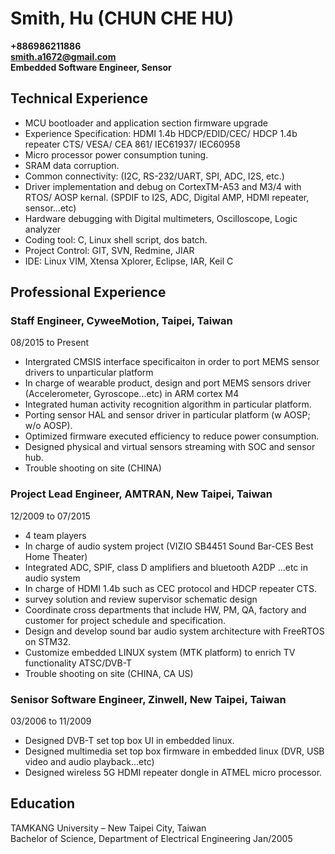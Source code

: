 #
# Smith, Hu (CHUN CHE HU)
**+886986211886**
<br> **smith.a1672@gmail.com**
<br> **Embedded Software Engineer, Sensor**

## Technical Experience
+ MCU bootloader and application section firmware upgrade
+ Experience Specification: HDMI 1.4b HDCP/EDID/CEC/ HDCP 1.4b repeater CTS/ VESA/ CEA 861/ IEC61937/ IEC60958
+ Micro processor power consumption tuning.
+ SRAM data corruption.
+ Common connectivity: (I2C, RS-232/UART, SPI, ADC, I2S, etc.)
+ Driver implementation and debug on CortexTM-A53 and M3/4 with RTOS/ AOSP kernal. (SPDIF to I2S, ADC, Digital AMP, HDMI repeater, sensor…etc)
+ Hardware debugging with Digital multimeters, Oscilloscope, Logic analyzer
+ Coding tool: C, Linux shell script, dos batch.
+ Project Control: GIT, SVN, Redmine, JIAR
+ IDE: Linux VIM, Xtensa Xplorer, Eclipse, IAR, Keil C

## Professional Experience
### Staff Engineer, CyweeMotion, Taipei, Taiwan
  08/2015 to Present
+ Intergrated CMSIS interface specificaiton in order to port MEMS sensor drivers to unparticular
platform
+ In charge of wearable product, design and port MEMS sensors driver (Accelerometer, Gyroscope...etc) in ARM cortex M4
+ Integrated human activity recognition algorithm in particular platform.
+ Porting sensor HAL and sensor driver in particular platform (w AOSP; w/o AOSP).
+ Optimized firmware executed efficiency to reduce power consumption.
+ Designed physical and virtual sensors streaming with SOC and sensor hub.
+ Trouble shooting on site (CHINA)

### Project Lead Engineer, AMTRAN, New Taipei, Taiwan
  12/2009 to 07/2015
+ 4 team players
+ In charge of audio system project (VIZIO SB4451 Sound Bar-CES Best Home Theater)
+ Integrated ADC, SPIF, class D amplifiers and bluetooth A2DP ...etc in audio system
+ In charge of HDMI 1.4b such as CEC protocol and HDCP repeater CTS.
+ survey solution and review supervisor schematic design
+ Coordinate cross departments that include HW, PM, QA, factory and customer for project schedule and specification.
+ Design and develop sound bar audio system architecture with FreeRTOS on STM32.
+ Customize embedded LINUX system (MTK platform) to enrich TV functionality ATSC/DVB-T
+ Trouble shooting on site (CHINA, CA US)

### Senisor Software Engineer, Zinwell, New Taipei, Taiwan
  03/2006 to 11/2009
+ Designed DVB-T set top box UI in embedded linux.
+ Designed multimedia set top box firmware in embedded linux (DVR, USB video and audio  playback...etc)
+ Designed wireless 5G HDMI repeater dongle in ATMEL micro processor.

## Education
TAMKANG University – New Taipei City, Taiwan
<br> Bachelor of Science, Department of Electrical Engineering Jan/2005

